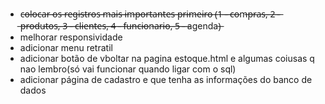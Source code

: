 - c̶o̶l̶o̶c̶a̶r̶ ̶o̶s̶ ̶r̶e̶g̶i̶s̶t̶r̶o̶s̶ ̶m̶a̶i̶s̶ ̶i̶m̶p̶o̶r̶t̶a̶n̶t̶e̶s̶ ̶p̶r̶i̶m̶e̶i̶r̶o̶ ̶(̶1̶ ̶-̶ ̶c̶o̶m̶p̶r̶a̶s̶,̶ ̶2̶ ̶-̶ ̶p̶r̶o̶d̶u̶t̶o̶s̶,̶ ̶3̶ ̶-̶ ̶c̶l̶i̶e̶n̶t̶e̶s̶,̶ ̶4̶ ̶-̶ ̶f̶u̶n̶c̶i̶o̶n̶a̶r̶i̶o̶,̶ ̶5̶ ̶-̶ ̶agenda)̶
- melhorar responsividade
- adicionar menu retratil
- adicionar botão de vboltar na pagina estoque.html e algumas coiusas q nao lembro(só vai funcionar quando ligar com o sql)
- adicionar página de cadastro e que tenha as informações do banco de dados
